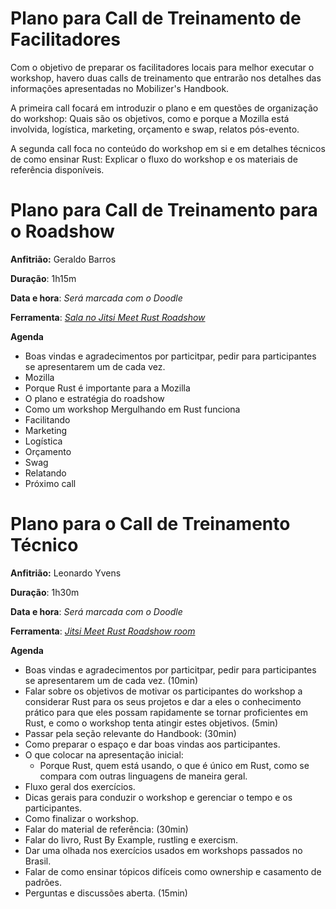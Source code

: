 # Plano para Call de Treinamento de Facilitadores
Com o objetivo de preparar os facilitadores locais para melhor executar o workshop, havero duas calls de treinamento que entrarão nos detalhes das informações apresentadas no Mobilizer's Handbook.

A primeira call focará em introduzir o plano e em questões de organização do workshop: Quais são os objetivos, como e porque a Mozilla está involvida, logística, marketing, orçamento e swap, relatos pós-evento.

A segunda call foca no conteúdo do workshop em si e em detalhes técnicos de como ensinar Rust: Explicar o fluxo do workshop e os materiais de referência disponíveis.

# Plano para Call de Treinamento para o Roadshow

**Anfitrião:** Geraldo Barros

**Duração**: 1h15m

**Data e hora**: *Será marcada com o Doodle*

**Ferramenta**: [*Sala no Jitsi Meet Rust Roadshow*](https://meet.jit.si/rustroadshow)

**Agenda**

- Boas vindas e agradecimentos por particitpar, pedir para participantes se apresentarem um de cada vez.
- Mozilla
- Porque Rust é importante para a Mozilla
- O plano e estratégia do roadshow
- Como um workshop Mergulhando em Rust funciona
- Facilitando
- Marketing
- Logística
- Orçamento
- Swag
- Relatando
- Próximo call

# Plano para o Call de Treinamento Técnico

**Anfitrião:** Leonardo Yvens

**Duração**: 1h30m

**Data e hora**: *Será marcada com o Doodle*

**Ferramenta**: [*Jitsi Meet Rust Roadshow room*](https://meet.jit.si/rustroadshow)

**Agenda**

- Boas vindas e agradecimentos por particitpar, pedir para participantes se apresentarem um de cada vez. (10min)
- Falar sobre os objetivos de motivar os participantes do workshop a considerar Rust para os seus projetos e dar a eles o conhecimento prático para que eles possam rapidamente se tornar proficientes em Rust, e como o workshop tenta atingir estes objetivos. (5min)
- Passar pela seção relevante do Handbook: (30min)
- Como preparar o espaço e dar boas vindas aos participantes.
- O que colocar na apresentação inicial:
  - Porque Rust, quem está usando, o que é único em Rust, como se compara com outras linguagens de maneira geral.
- Fluxo geral dos exercícios.
- Dicas gerais para conduzir o workshop e gerenciar o tempo e os participantes.
- Como finalizar o workshop.
- Falar do material de referência: (30min)
- Falar do livro, Rust By Example, rustling e exercism.
- Dar uma olhada nos exercícios usados em workshops passados no Brasil.
- Falar de como ensinar tópicos difíceis como ownership e casamento de padrões.
- Perguntas e discussões aberta. (15min)
